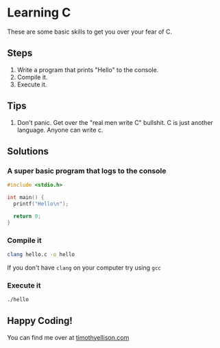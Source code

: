 # Learning C

These are some basic skills to get you over your fear of C.

## Steps
1. Write a program that prints "Hello" to the console.
2. Compile it.
3. Execute it.

## Tips

1. Don't panic. Get over the "real men write C" bullshit. C is just another language. Anyone can write c.

## Solutions

### A super basic program that logs to the console

```c
#include <stdio.h>

int main() {
  printf("Hello\n");

  return 0;
}
```

### Compile it

```bash
clang hello.c -o hello
```

If you don't have `clang` on your computer try using `gcc`

### Execute it
```bash
./hello
```

## Happy Coding!
You can find me over at [timothyellison.com](https://www.timothyellison.com/)
